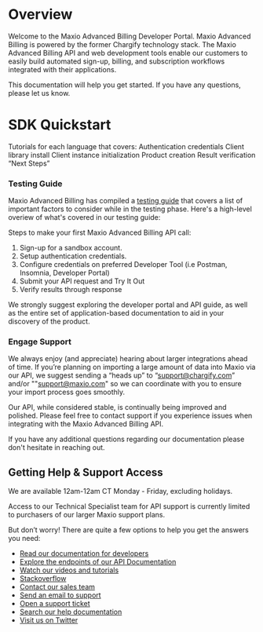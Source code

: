 # Overview

Welcome to the Maxio Advanced Billing Developer Portal. Maxio Advanced Billing is powered by the former Chargify technology stack. The Maxio Advanced Billing API and web development tools enable our customers to easily build automated sign-up, billing, and subscription workflows integrated with their applications.

This documentation will help you get started. If you have any questions, please let us know.

# SDK Quickstart

Tutorials for each language that covers:
Authentication credentials
Client library install
Client instance initialization
Product creation
Result verification
“Next Steps”

### Testing Guide

Maxio Advanced Billing has compiled a [testing guide](https://maxio-chargify.zendesk.com/hc/en-us/articles/23420740348429-Getting-Started-as-a-User) that covers a list of important factors to consider while in the testing phase. Here's a high-level overiew of what's covered in our testing guide:

Steps to make your first Maxio Advanced Billing API call:

1. Sign-up for a sandbox account.
2. Setup authentication credentials.
3. Configure credentials on preferred Developer Tool (i.e Postman, Insomnia, Developer Portal)
4. Submit your API request and Try It Out
5. Verify results through response

We strongly suggest exploring the developer portal and API guide, as well as the entire set of application-based documentation to aid in your discovery of the product.

### Engage Support

We always enjoy (and appreciate) hearing about larger integrations ahead of time. If you’re planning on importing a large amount of data into Maxio via our API, we suggest sending a “heads up” to “support@chargify.com” and/or ""support@maxio.com" so we can coordinate with you to ensure your import process goes smoothly.

Our API, while considered stable, is continually being improved and polished. Please feel free to contact support if you experience issues when integrating with the Maxio Advanced Billing API.

If you have any additional questions regarding our documentation please don't hesitate in reaching out.

## Getting Help & Support Access

We are available 12am-12am CT Monday - Friday, excluding holidays.

Access to our Technical Specialist team for API support is currently limited to purchasers of our larger Maxio support plans.

But don’t worry! There are quite a few options to help you get the answers you need:

- [Read our documentation for developers](https://developers.chargify.com/docs/developer-docs/ZG9jOjM0NjA3MQ-overview)
- [Explore the endpoints of our API Documentation](api-reference)
- [Watch our videos and tutorials](https://youtube.com/playlist?list=PL1djQCO2mTMYRwGlm1tvUGzQtttKJFO41&si=PxF2Cv9am-ujY8c4)
- [Stackoverflow](http://stackoverflow.com/questions/tagged/chargify)
- [Contact our sales team](mailto:sales@maxio.com)
- [Send an email to support](mailto:support@maxio.com)
- [Open a support ticket](https://maxio-chargify.zendesk.com/hc/en-us/requests/new)
- [Search our help documentation](https://maxio-chargify.zendesk.com/hc/en-us#availability)
- [Visit us on Twitter](https://twitter.com/WeAreMaxio)
